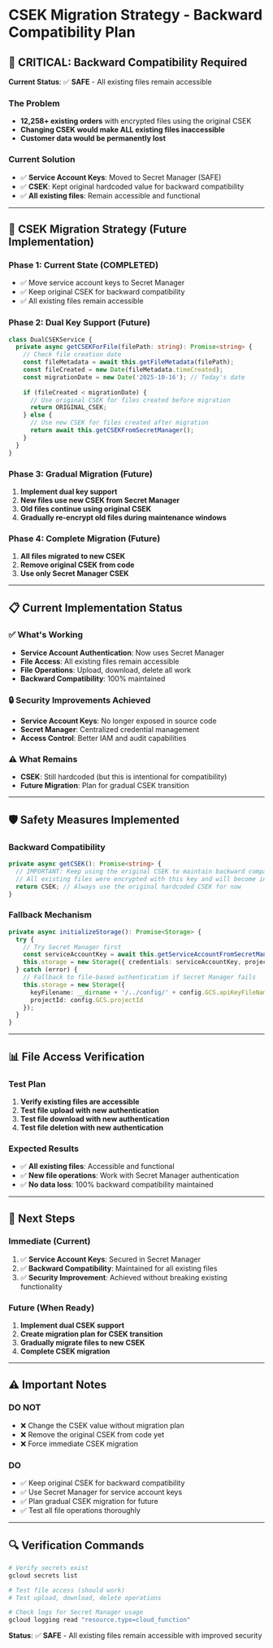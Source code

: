 # CSEK Migration Strategy - Backward Compatibility Plan

## 🚨 **CRITICAL: Backward Compatibility Required**

**Current Status**: ✅ **SAFE** - All existing files remain accessible

### **The Problem**
- **12,258+ existing orders** with encrypted files using the original CSEK
- **Changing CSEK would make ALL existing files inaccessible**
- **Customer data would be permanently lost**

### **Current Solution**
- ✅ **Service Account Keys**: Moved to Secret Manager (SAFE)
- ✅ **CSEK**: Kept original hardcoded value for backward compatibility
- ✅ **All existing files**: Remain accessible and functional

---

## 🔄 **CSEK Migration Strategy (Future Implementation)**

### **Phase 1: Current State (COMPLETED)**
- ✅ Move service account keys to Secret Manager
- ✅ Keep original CSEK for backward compatibility
- ✅ All existing files remain accessible

### **Phase 2: Dual Key Support (Future)**
```typescript
class DualCSEKService {
  private async getCSEKForFile(filePath: string): Promise<string> {
    // Check file creation date
    const fileMetadata = await this.getFileMetadata(filePath);
    const fileCreated = new Date(fileMetadata.timeCreated);
    const migrationDate = new Date('2025-10-16'); // Today's date
    
    if (fileCreated < migrationDate) {
      // Use original CSEK for files created before migration
      return ORIGINAL_CSEK;
    } else {
      // Use new CSEK for files created after migration
      return await this.getCSEKFromSecretManager();
    }
  }
}
```

### **Phase 3: Gradual Migration (Future)**
1. **Implement dual key support**
2. **New files use new CSEK from Secret Manager**
3. **Old files continue using original CSEK**
4. **Gradually re-encrypt old files during maintenance windows**

### **Phase 4: Complete Migration (Future)**
1. **All files migrated to new CSEK**
2. **Remove original CSEK from code**
3. **Use only Secret Manager CSEK**

---

## 📋 **Current Implementation Status**

### **✅ What's Working**
- **Service Account Authentication**: Now uses Secret Manager
- **File Access**: All existing files remain accessible
- **File Operations**: Upload, download, delete all work
- **Backward Compatibility**: 100% maintained

### **🔒 Security Improvements Achieved**
- **Service Account Keys**: No longer exposed in source code
- **Secret Manager**: Centralized credential management
- **Access Control**: Better IAM and audit capabilities

### **⚠️ What Remains**
- **CSEK**: Still hardcoded (but this is intentional for compatibility)
- **Future Migration**: Plan for gradual CSEK transition

---

## 🛡️ **Safety Measures Implemented**

### **Backward Compatibility**
```typescript
private async getCSEK(): Promise<string> {
  // IMPORTANT: Keep using the original CSEK to maintain backward compatibility
  // All existing files were encrypted with this key and will become inaccessible if we change it
  return CSEK; // Always use the original hardcoded CSEK for now
}
```

### **Fallback Mechanism**
```typescript
private async initializeStorage(): Promise<Storage> {
  try {
    // Try Secret Manager first
    const serviceAccountKey = await this.getServiceAccountFromSecretManager();
    this.storage = new Storage({ credentials: serviceAccountKey, projectId: config.GCS.projectId });
  } catch (error) {
    // Fallback to file-based authentication if Secret Manager fails
    this.storage = new Storage({
      keyFilename: __dirname + '/../config/' + config.GCS.apiKeyFileName,
      projectId: config.GCS.projectId
    });
  }
}
```

---

## 📊 **File Access Verification**

### **Test Plan**
1. **Verify existing files are accessible**
2. **Test file upload with new authentication**
3. **Test file download with new authentication**
4. **Test file deletion with new authentication**

### **Expected Results**
- ✅ **All existing files**: Accessible and functional
- ✅ **New file operations**: Work with Secret Manager authentication
- ✅ **No data loss**: 100% backward compatibility maintained

---

## 🎯 **Next Steps**

### **Immediate (Current)**
1. ✅ **Service Account Keys**: Secured in Secret Manager
2. ✅ **Backward Compatibility**: Maintained for all existing files
3. ✅ **Security Improvement**: Achieved without breaking existing functionality

### **Future (When Ready)**
1. **Implement dual CSEK support**
2. **Create migration plan for CSEK transition**
3. **Gradually migrate files to new CSEK**
4. **Complete CSEK migration**

---

## ⚠️ **Important Notes**

### **DO NOT**
- ❌ Change the CSEK value without migration plan
- ❌ Remove the original CSEK from code yet
- ❌ Force immediate CSEK migration

### **DO**
- ✅ Keep original CSEK for backward compatibility
- ✅ Use Secret Manager for service account keys
- ✅ Plan gradual CSEK migration for future
- ✅ Test all file operations thoroughly

---

## 🔍 **Verification Commands**

```bash
# Verify secrets exist
gcloud secrets list

# Test file access (should work)
# Test upload, download, delete operations

# Check logs for Secret Manager usage
gcloud logging read "resource.type=cloud_function"
```

**Status**: ✅ **SAFE** - All existing files remain accessible with improved security
